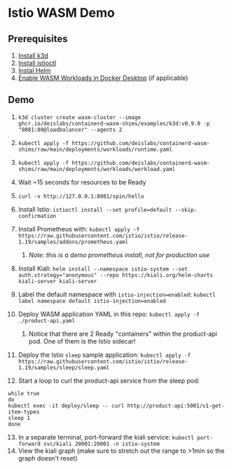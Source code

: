 # Istio WASM Demo

## Prerequisites

1. [Install k3d](https://k3d.io/v5.6.0/#installation)
2. [Install istioctl](https://istio.io/latest/docs/setup/install/istioctl/)
3. [Instal Helm](https://helm.sh/docs/intro/install/)
4. [Enable WASM Workloads in Docker Desktop](https://docs.docker.com/desktop/wasm/) (if applicable)

## Demo

1. `k3d cluster create wasm-cluster --image ghcr.io/deislabs/containerd-wasm-shims/examples/k3d:v0.9.0 -p "8081:80@loadbalancer" --agents 2`
2. `kubectl apply -f https://github.com/deislabs/containerd-wasm-shims/raw/main/deployments/workloads/runtime.yaml`
3. `kubectl apply -f https://github.com/deislabs/containerd-wasm-shims/raw/main/deployments/workloads/workload.yaml`
4. Wait ~15 seconds for resources to be Ready
5. `curl -v http://127.0.0.1:8081/spin/hello`
6. Install Istio: `istioctl install --set profile=default --skip-confirmation`
7. Install Prometheus with: `kubectl apply -f https://raw.githubusercontent.com/istio/istio/release-1.19/samples/addons/prometheus.yaml`
   1. *Note: this is a demo prometheus install, not for production use*
8. Install Kiali: `helm install --namespace istio-system --set auth.strategy="anonymous" --repo https://kiali.org/helm-charts kiali-server kiali-server`

9. Label the default namespace with `istio-injection=enabled`: `kubectl label namespace default istio-injection=enabled`
10. Deploy WASM application YAML in this repo: `kubectl apply -f ./product-api.yaml`
    1.  Notice that there are 2 Ready "containers" within the product-api pod. One of them is the Istio sidecar!
11. Deploy the Istio `sleep` sample application: `kubectl apply -f https://raw.githubusercontent.com/istio/istio/release-1.19/samples/sleep/sleep.yaml`
12. Start a loop to curl the product-api service from the sleep pod:

```shell
while true
do
kubectl exec -it deploy/sleep -- curl http://product-api:5001/v1-get-item-types
sleep 1
done
```
13. In a separate terminal, port-forward the kiali service: `kubectl port-forward svc/kiali 20001:20001 -n istio-system`
14. View the kiali graph (make sure to stretch out the range to >1min so the graph doesn't reset)


